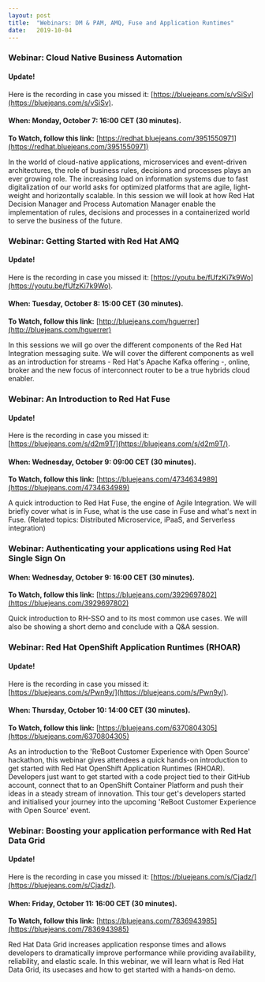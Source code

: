 ```yaml
---
layout: post
title:  "Webinars: DM & PAM, AMQ, Fuse and Application Runtimes"
date:   2019-10-04
---
```


### Webinar: Cloud Native Business Automation

#### Update!
Here is the recording in case you missed it: [https://bluejeans.com/s/vSiSv](https://bluejeans.com/s/vSiSv).

#### When: Monday, October 7: 16:00 CET (30 minutes).
**To Watch, follow this link:** [https://redhat.bluejeans.com/3951550971](https://redhat.bluejeans.com/3951550971)

In the world of cloud-native applications, microservices and event-driven architectures, the role of business rules, decisions and processes plays an ever growing role. The increasing load on information systems due to fast digitalization of our world asks for optimized platforms that are agile, light-weight and horizontally scalable. In this session we will look at how Red Hat Decision Manager and Process Automation Manager enable the implementation of rules, decisions and processes in a containerized world to serve the business of the future.

### Webinar: Getting Started with Red Hat AMQ

#### Update!
Here is the recording in case you missed it: [https://youtu.be/fUfzKi7k9Wo](https://youtu.be/fUfzKi7k9Wo).

#### When: Tuesday, October 8: 15:00 CET (30 minutes).

**To Watch, follow this link:** [http://bluejeans.com/hguerrer](http://bluejeans.com/hguerrer)

In this sessions we will go over the different components of the Red Hat Integration messaging suite. We will cover the different components as well as an introduction for streams - Red Hat's Apache Kafka offering -, online, broker and the new focus of interconnect router to be a true hybrids cloud enabler.

### Webinar: An Introduction to Red Hat Fuse

#### Update!
Here is the recording in case you missed it: [https://bluejeans.com/s/d2m9T/](https://bluejeans.com/s/d2m9T/).

#### When: Wednesday, October 9: 09:00 CET (30 minutes).

**To Watch, follow this link:** [https://bluejeans.com/4734634989](https://bluejeans.com/4734634989)

A quick introduction to Red Hat Fuse, the engine of Agile Integration. We will briefly cover what is in Fuse, what is the use case in Fuse and what's next in Fuse. (Related topics: Distributed Microservice, iPaaS, and Serverless integration)

### Webinar: Authenticating your applications using Red Hat Single Sign On

#### When: Wednesday, October 9: 16:00 CET (30 minutes).

**To Watch, follow this link:** [https://bluejeans.com/3929697802](https://bluejeans.com/3929697802)

Quick introduction to RH-SSO and to its most common use cases. We will also be showing a short demo and conclude with a Q&A session.

### Webinar: Red Hat OpenShift Application Runtimes (RHOAR)

#### Update!
Here is the recording in case you missed it: [https://bluejeans.com/s/Pwn9y/](https://bluejeans.com/s/Pwn9y/).

#### When: Thursday, October 10: 14:00 CET (30 minutes).

**To Watch, follow this link:** [https://bluejeans.com/6370804305](https://bluejeans.com/6370804305)

As an introduction to the 'ReBoot Customer Experience with Open Source' hackathon, this webinar gives attendees a quick hands-on introduction to get started with Red Hat OpenShift Application Runtimes (RHOAR). Developers just want to get started with a code project tied to their GitHub account, connect that to an OpenShift Container Platform and push their ideas in a steady stream of innovation. This tour get's developers started and initialised your journey into the upcoming 'ReBoot Customer Experience with Open Source' event.

### Webinar: Boosting your application performance with Red Hat Data Grid

#### Update!
Here is the recording in case you missed it: [https://bluejeans.com/s/Cjadz/](https://bluejeans.com/s/Cjadz/).

#### When: Friday, October 11: 16:00 CET (30 minutes).

**To Watch, follow this link:** [https://bluejeans.com/7836943985](https://bluejeans.com/7836943985)

Red Hat Data Grid increases application response times and allows developers to dramatically improve performance while providing availability, reliability, and elastic scale. In this webinar, we will learn what is Red Hat Data Grid, its usecases and how to get started with a hands-on demo.
